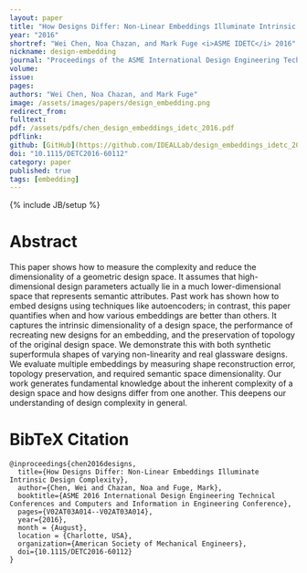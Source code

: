 ```yaml
---
layout: paper
title: "How Designs Differ: Non-Linear Embeddings Illuminate Intrinsic Design Complexity"
year: "2016"
shortref: "Wei Chen, Noa Chazan, and Mark Fuge <i>ASME IDETC</i> 2016"
nickname: design-embedding
journal: "Proceedings of the ASME International Design Engineering Technical Conferences"
volume: 
issue: 
pages: 
authors: "Wei Chen, Noa Chazan, and Mark Fuge"
image: /assets/images/papers/design_embedding.png
redirect_from: 
fulltext: 
pdf: /assets/pdfs/chen_design_embeddings_idetc_2016.pdf
pdflink: 
github: [GitHub](https://github.com/IDEALLab/design_embeddings_idetc_2016)
doi: "10.1115/DETC2016-60112"
category: paper
published: true
tags: [embedding]
---
```

{% include JB/setup %}

# Abstract 

This paper shows how to measure the complexity and reduce the dimensionality of a geometric design space. It assumes that high-dimensional design parameters actually lie in a much lower-dimensional space that represents semantic attributes. Past work has shown how to embed designs using techniques like autoencoders; in contrast, this paper quantifies when and how various embeddings are better than others. It captures the intrinsic dimensionality of a design space, the performance of recreating new designs for an embedding, and the preservation of topology of the original design space. We demonstrate this with both synthetic superformula shapes of varying non-linearity and real glassware designs. We evaluate multiple embeddings by measuring shape reconstruction error, topology preservation, and required semantic space dimensionality. Our work generates fundamental knowledge about the inherent complexity of a design space and how designs differ from one another. This deepens our understanding of design complexity in general.


# BibTeX Citation

```
@inproceedings{chen2016designs,
  title={How Designs Differ: Non-Linear Embeddings Illuminate Intrinsic Design Complexity},
  author={Chen, Wei and Chazan, Noa and Fuge, Mark},
  booktitle={ASME 2016 International Design Engineering Technical Conferences and Computers and Information in Engineering Conference},
  pages={V02AT03A014--V02AT03A014},
  year={2016},
  month = {August},
  location = {Charlotte, USA},
  organization={American Society of Mechanical Engineers},
  doi={10.1115/DETC2016-60112}
}
```
